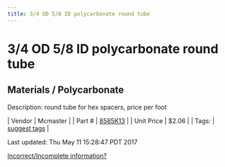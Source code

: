```yaml
---
title: 3/4 OD 5/8 ID polycarbonate round tube
---
```


# 3/4 OD 5/8 ID polycarbonate round tube
## Materials / Polycarbonate
Description: 	round tube for hex spacers, price per foot 

| Vendor | Mcmaster | 
| Part # | [8585K13](https://www.mcmaster.com/#8585K13) | 
| Unit Price | $2.06 | 
| Tags: | [suggest tags](https://docs.google.com/forms/d/e/1FAIpQLSeWyY8v3RgOty-MyWmh9U0iivNYN_molChYyS-0U-o-kOAv_g/viewform) | 

Last updated: Thu May 11 15:28:47 PDT 2017

 [Incorrect/Incomplete information?](https://docs.google.com/forms/d/e/1FAIpQLSeWyY8v3RgOty-MyWmh9U0iivNYN_molChYyS-0U-o-kOAv_g/viewform)